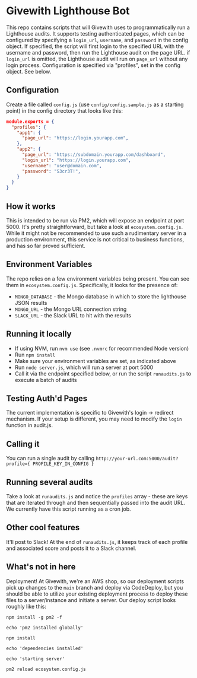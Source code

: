# Givewith Lighthouse Bot

This repo contains scripts that will Givewith uses to programmatically run a Lighthouse audits. It supports testing authenticated pages,
which can be configured by specifying a `login_url`, `username`, and `password` in the config object. If specified, the script will
first login to the specified URL with the username and password, then run the Lighthouse audit on the page URL. if `login_url` is omitted,
the Lighthouse audit will run on `page_url` without any login process. Configuration is specified via "profiles", set in the config object. See below.

## Configuration
Create a file called `config.js` (use `config/config.sample.js` as a starting point) in the config directory that looks like this:

```json
module.exports = {
  "profiles": {
    "app1": {
      "page_url": "https://login.yourapp.com",
    },
    "app2": {
      "page_url": "https://subdomain.yourapp.com/dashboard",
      "login_url": "https://login.yourapp.com",
      "username": "user@domain.com",
      "password": "S3cr3T!",
    }
  }
}
```
## How it works
This is intended to be run via PM2, which will expose an endpoint at port 5000. It's pretty straightforward, but
take a look at `ecosystem.config.js`. While it might not be recommended to use such a rudimentary server in a production
environment, this service is not critical to business functions, and has so far proved sufficient.

##  Environment Variables
The repo relies on a few environment variables being present. You can see them in `ecosystem.config.js`. Specifically,
it looks for the presence of:
- `MONGO_DATABASE` - the Mongo database in which to store the lighthouse JSON results
- `MONGO_URL` - the Mongo URL connection string
- `SLACK_URL` - the Slack URL to hit with the results

## Running it locally
- If using NVM, run `nvm use` (see `.nvmrc` for recommended Node version)
- Run `npm install`
- Make sure your environment variables are set, as indicated above
- Run `node server.js`, which will run a server at port 5000
- Call it via the endpoint specified below, or run the script `runaudits.js` to execute a batch of audits

## Testing Auth'd Pages
The current implementation is specific to Givewith's login -> redirect mechanism. If your setup is different, you
may need to modify the `login` function in audit.js.

## Calling it
You can run a single audit by calling `http://your-url.com:5000/audit?profile={ PROFILE_KEY_IN_CONFIG }`

## Running several audits
Take a look at `runaudits.js` and notice the `profiles` array - these are keys that are iterated
through and then sequentially passed into the audit URL. We currently have this script running as a cron job.

## Other cool features
It'll post to Slack! At the end of `runaudits.js`, it keeps track of each profile and associated score
and posts it to a Slack channel.

## What's not in here
Deployment! At Givewith, we're an AWS shop, so our deployment scripts pick up changes to the `main` branch and deploy
via CodeDeploy, but you should be able to utilize your existing deployment process to deploy these files to a server/instance
and initiate a server. Our deploy script looks roughly like this:
```
npm install -g pm2 -f

echo 'pm2 installed globally'

npm install

echo 'dependencies installed'

echo 'starting server'

pm2 reload ecosystem.config.js

```
